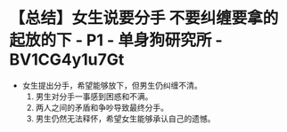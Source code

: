 # 【总结】女生说要分手 不要纠缠要拿的起放的下 - P1 - 单身狗研究所 - BV1CG4y1u7Gt

-   女生提出分手，希望能够放下，但男生仍纠缠不清。
    1.  男生对分手一事感到困惑和不满。
    2.  两人之间的矛盾和争吵导致最终分手。
    3.  男生仍然无法释怀，希望女生能够承认自己的遗憾。